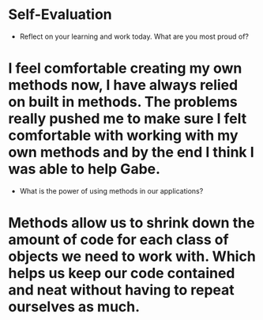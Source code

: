 # Self-Evaluation

- Reflect on your learning and work today. What are you most proud of?
# I feel comfortable creating my own methods now, I have always relied on built in methods. The problems really pushed me to make sure I felt comfortable with working with my own methods and by the end I think I was able to help Gabe.
- What is the power of using methods in our applications?
# Methods allow us to shrink down the amount of code for each class of objects we need to work with. Which helps us keep our code contained and neat without having to repeat ourselves as much.